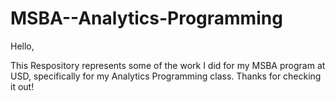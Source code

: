 # MSBA--Analytics-Programming

Hello, 

This Respository represents some of the work I did for my MSBA program at USD, specifically for my Analytics Programming class. Thanks for checking it out!
